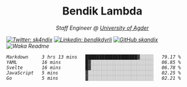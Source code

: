 <h1 align="center"> Bendik Lambda </h1>
<p align="center"><em>Staff Engineer @ <a href="http://www.uia.no">University of Agder</a></p>



[![Twitter: sk4ndix](https://img.shields.io/twitter/follow/sk4ndix?style=social)](https://twitter.com/sk4ndix)
[![Linkedin: bendikdyrli](https://img.shields.io/badge/-bendikdyrli-blue?style=flat-square&logo=Linkedin&logoColor=white&link=https://www.linkedin.com/in/bendikdyrli/)](https://www.linkedin.com/in/bendikdyrli/)
[![GitHub skandix](https://img.shields.io/github/followers/skandix?label=follow&style=social)](https://github.com/skandix)
![Waka Readme](https://github.com/skandix/skandix/workflows/Waka%20Readme/badge.svg)


<!--START_SECTION:waka-->
```text
Markdown     3 hrs 13 mins   ███████████████████▓░░░░░   79.17 % 
YAML         16 mins         █▓░░░░░░░░░░░░░░░░░░░░░░░   06.85 % 
Svelte       16 mins         █▓░░░░░░░░░░░░░░░░░░░░░░░   06.78 % 
JavaScript   5 mins          ▓░░░░░░░░░░░░░░░░░░░░░░░░   02.25 % 
Go           5 mins          ▓░░░░░░░░░░░░░░░░░░░░░░░░   02.21 % 
```
<!--END_SECTION:waka-->
